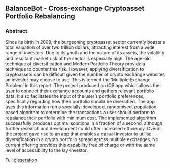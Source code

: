 ## BalanceBot - Cross-exchange Cryptoasset Portfolio Rebalancing

### Abstract

Since its birth in 2009, the burgeoning cryptoasset sector currently boasts a total valuation of over two trillion dollars, attracting interest from a wide range of investors. Due to its youth and the nature of its assets, the volatility and resultant market risk of the sector is especially high. The age-old technique of diversification and Modern Portfolio Theory provide a technique to counter this risk. However, applying diversification to cryptoassets can be difficult given the number of crypto exchange websites an investor may choose to use. This is termed the ‘Multiple Exchange Problem’ in this report. The project produced an iOS app which allows the user to connect their exchange accounts and gathers relevant portfolio data. It also facilitates the input of the user’s portfolio preferences, specifically regarding how their portfolio should be diversified. The app uses this information run a specially-developed, randomised, population-based algorithm to determine the transactions a user should perform to rebalance their portfolio with minimum cost. The implemented algorithm successfully produces optimal solutions in a fraction of a second, although further research and development could offer increased efficiency. Overall, the project gave rise to an app that enables a casual investor to utilise diversification in a crypto portfolio spread across multiple exchanges. No current offering provides this capability free of charge or with the same level of accessibility to the lay-investor.

Full [disseration](Dissertation.pdf)

